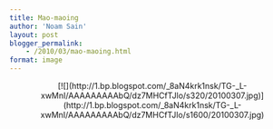 ```yaml
---
title: Mao-maoing
author: 'Noam Sain'
layout: post
blogger_permalink:
    - /2010/03/mao-maoing.html
format: image
---
```


<div style="clear: both; text-align: center;">[![](http://1.bp.blogspot.com/_8aN4krk1nsk/TG-_L-xwMnI/AAAAAAAAAbQ/dz7MHCfTJlo/s320/20100307.jpg)](http://1.bp.blogspot.com/_8aN4krk1nsk/TG-_L-xwMnI/AAAAAAAAAbQ/dz7MHCfTJlo/s1600/20100307.jpg)</div>